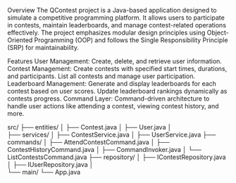Overview
The QContest project is a Java-based application designed to simulate a competitive programming platform. It allows users to participate in contests, maintain leaderboards, and manage contest-related operations effectively. The project emphasizes modular design principles using Object-Oriented Programming (OOP) and follows the Single Responsibility Principle (SRP) for maintainability.

Features
User Management:
Create, delete, and retrieve user information.
Contest Management:
Create contests with specified start times, durations, and participants.
List all contests and manage user participation.
Leaderboard Management:
Generate and display leaderboards for each contest based on user scores.
Update leaderboard rankings dynamically as contests progress.
Command Layer:
Command-driven architecture to handle user actions like attending a contest, viewing contest history, and more.

src/
├── entities/
│   ├── Contest.java
│   ├── User.java
│   
├── services/
│   ├── ContestService.java
│   ├── UserService.java
├── commands/
│   ├── AttendContestCommand.java
│   ├── ContestHistoryCommand.java
│   ├── CommandInvoker.java
│   └── ListContestsCommand.java
├── repository/
│   ├── IContestRepository.java
│   ├── IUserRepository.java
│  
└── main/
    └── App.java

